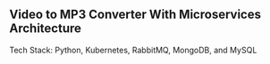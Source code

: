 ## Video to MP3 Converter With Microservices Architecture

Tech Stack: Python, Kubernetes, RabbitMQ, MongoDB, and MySQL
